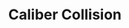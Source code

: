 ---
title: "Caliber Collision"
url: /baltimore/caliber-collision-north-howard-street/
shop: car repair
---